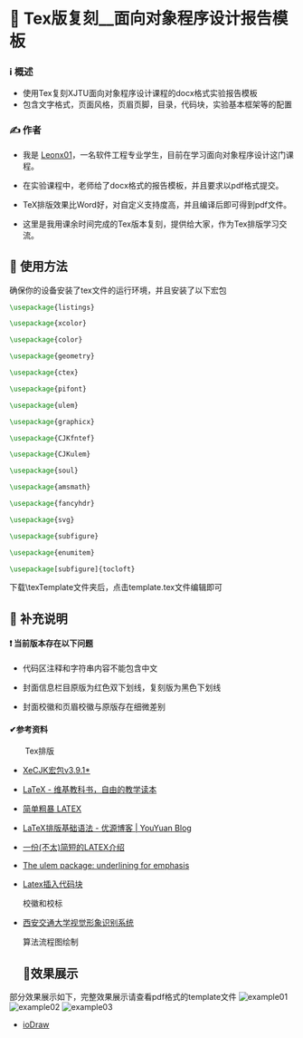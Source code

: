 # 💯 Tex版复刻__面向对象程序设计报告模板

### ℹ️ 概述

- 使用Tex复刻XJTU面向对象程序设计课程的docx格式实验报告模板
- 包含文字格式，页面风格，页眉页脚，目录，代码块，实验基本框架等的配置

### ✍️ 作者

- 我是 [Leonx01](https://github.com/Leonx01)，一名软件工程专业学生，目前在学习面向对象程序设计这门课程。

- 在实验课程中，老师给了docx格式的报告模板，并且要求以pdf格式提交。

- TeX排版效果比Word好，对自定义支持度高，并且编译后即可得到pdf文件。

- 这里是我用课余时间完成的Tex版本复刻，提供给大家，作为Tex排版学习交流。

## 🚀 使用方法

确保你的设备安装了tex文件的运行环境，并且安装了以下宏包

```latex
\usepackage{listings}

\usepackage{xcolor}

\usepackage{color}

\usepackage{geometry}

\usepackage{ctex}

\usepackage{pifont}

\usepackage{ulem}

\usepackage{graphicx}

\usepackage{CJKfntef}

\usepackage{CJKulem}

\usepackage{soul}

\usepackage{amsmath}

\usepackage{fancyhdr}

\usepackage{svg}

\usepackage{subfigure}

\usepackage{enumitem}

\usepackage[subfigure]{tocloft}
```

下载\texTemplate文件夹后，点击template.tex文件编辑即可

## 💭 补充说明

#### ❗ 当前版本存在以下问题

- 代码区注释和字符串内容不能包含中文

- 封面信息栏目原版为红色双下划线，复刻版为黑色下划线

- 封面校徽和页眉校徽与原版存在细微差别

#### ✔参考资料

       Tex排版

- [XeCJK宏包v3.9.1*](http://mirrors.ibiblio.org/CTAN/macros/xetex/latex/xecjk/xeCJK.pdf)

- [LaTeX - 维基教科书，自由的教学读本](https://zh.m.wikibooks.org/wiki/LaTeX)

- [简单粗暴 LATEX](http://static.latexstudio.net/wp-content/uploads/2017/08/Note-by-LaTeX-cn.pdf)

- [LaTeX排版基础语法 - 优源博客 | YouYuan Blog](https://duter2016.github.io/2020/08/09/LaTeX%E6%8E%92%E7%89%88%E5%9F%BA%E7%A1%80%E8%AF%AD%E6%B3%95/)

- [一份(不太)简短的LATEX介绍](https://texdoc.org/serve/lshort-zh-cn.pdf/0)

- [The ulem package: underlining for emphasis](https://texdoc.org/serve/ulem/0)

- [Latex插入代码块](https://www.jianshu.com/p/fb1c1c6f2d02)
  
  校徽和校标

- [西安交通大学视觉形象识别系统](http://vi.xjtu.edu.cn/)
  
  算法流程图绘制
  
  ## 🥇效果展示
部分效果展示如下，完整效果展示请查看pdf格式的template文件
![example01](https://raw.githubusercontent.com/Leonx01/TexReport4oop/main/texTemplate/exmple01.jpg)
![example02](https://raw.githubusercontent.com/Leonx01/TexReport4oop/main/texTemplate/exmple02.jpg)
![example03](https://raw.githubusercontent.com/Leonx01/TexReport4oop/main/texTemplate/exmple03.jpg)

- [ioDraw](https://www.iodraw.com/)
